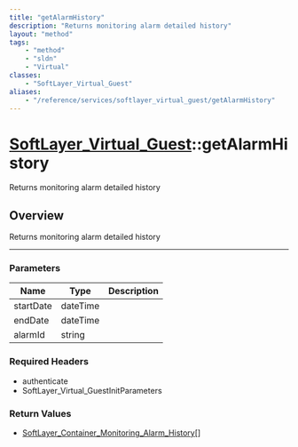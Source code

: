 ```yaml
---
title: "getAlarmHistory"
description: "Returns monitoring alarm detailed history"
layout: "method"
tags:
    - "method"
    - "sldn"
    - "Virtual"
classes:
    - "SoftLayer_Virtual_Guest"
aliases:
    - "/reference/services/softlayer_virtual_guest/getAlarmHistory"
---
```

# [SoftLayer_Virtual_Guest](/reference/services/SoftLayer_Virtual_Guest)::getAlarmHistory

Returns monitoring alarm detailed history


## Overview 
Returns monitoring alarm detailed history 

-----

### Parameters 
|Name | Type | Description |
| --- | --- | --- |
|startDate| dateTime| |
|endDate| dateTime| |
|alarmId| string| |


### Required Headers
* authenticate
* SoftLayer_Virtual_GuestInitParameters


### Return Values
* <a href='/reference/datatypes/SoftLayer_Container_Monitoring_Alarm_History'>SoftLayer_Container_Monitoring_Alarm_History[] </a>




